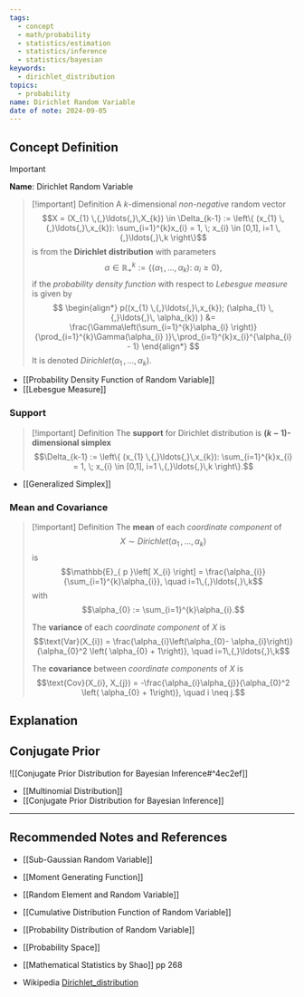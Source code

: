 ```yaml
---
tags:
  - concept
  - math/probability
  - statistics/estimation
  - statistics/inference
  - statistics/bayesian
keywords:
  - dirichlet_distribution
topics:
  - probability
name: Dirichlet Random Variable
date of note: 2024-09-05
---
```


## Concept Definition

>[!important]
>**Name**: Dirichlet Random Variable

>[!important] Definition
>A $k$-dimensional *non-negative* random vector $$X = (X_{1} \,{,}\ldots{,}\,X_{k}) \in \Delta_{k-1} := \left\{  (x_{1} \,{,}\ldots{,}\,x_{k}): \sum_{i=1}^{k}x_{i} = 1, \; x_{i} \in [0,1], i=1 \,{,}\ldots{,}\,k  \right\}$$ is from the **Dirichlet distribution** with parameters $$\alpha \in \mathbb{R}_{+}^{k} := \left\{(\alpha_{1} \,{,}\ldots{,}\, \alpha_{k}):\; \alpha_{i} \ge 0\right\},$$ if the *probability density function* with respect to *Lebesgue measure*  is given by 
>$$
>\begin{align*}
>p((x_{1} \,{,}\ldots{,}\,x_{k}); (\alpha_{1} \,{,}\ldots{,}\, \alpha_{k}) ) &= \frac{\Gamma\left(\sum_{i=1}^{k}\alpha_{i} \right)}{\prod_{i=1}^{k}\Gamma(\alpha_{i} )}\,\prod_{i=1}^{k}x_{i}^{\alpha_{i} - 1}
>\end{align*}
>$$
>It is denoted $Dirichlet(\alpha_{1} \,{,}\ldots{,}\, \alpha_{k}).$

- [[Probability Density Function of Random Variable]]
- [[Lebesgue Measure]]

### Support

>[!important] Definition
>The **support** for Dirichlet distribution is **$(k-1)$-dimensional simplex** $$\Delta_{k-1} := \left\{  (x_{1} \,{,}\ldots{,}\,x_{k}): \sum_{i=1}^{k}x_{i} = 1, \; x_{i} \in [0,1], i=1 \,{,}\ldots{,}\,k  \right\}.$$

- [[Generalized Simplex]]


### Mean and Covariance

>[!important] Definition
>The **mean** of each *coordinate component* of $$X \sim Dirichlet(\alpha_{1} \,{,}\ldots{,}\, \alpha_{k})$$ is $$\mathbb{E}_{ p }\left[  X_{i} \right] = \frac{\alpha_{i}}{\sum_{i=1}^{k}\alpha_{i}}, \quad i=1\,{,}\ldots{,}\,k$$ 
>with $$\alpha_{0} := \sum_{i=1}^{k}\alpha_{i}.$$
>
>The **variance** of each *coordinate component* of $X$ is $$\text{Var}(X_{i}) = \frac{\alpha_{i}\left(\alpha_{0}- \alpha_{i}\right)}{\alpha_{0}^2 \left( \alpha_{0} + 1\right)}, \quad i=1\,{,}\ldots{,}\,k$$
>
>The **covariance** between *coordinate components* of $X$ is $$\text{Cov}(X_{i}, X_{j}) = -\frac{\alpha_{i}\alpha_{j}}{\alpha_{0}^2 \left( \alpha_{0} + 1\right)}, \quad i \neq j.$$



## Explanation



## Conjugate Prior

![[Conjugate Prior Distribution for Bayesian Inference#^4ec2ef]]

- [[Multinomial Distribution]]
- [[Conjugate Prior Distribution for Bayesian Inference]]


-----------
##  Recommended Notes and References



- [[Sub-Gaussian Random Variable]]

- [[Moment Generating Function]]
- [[Random Element and Random Variable]]
- [[Cumulative Distribution Function of Random Variable]]
- [[Probability Distribution of Random Variable]]
- [[Probability Space]]


- [[Mathematical Statistics by Shao]] pp 268
- Wikipedia [Dirichlet_distribution](https://en.wikipedia.org/wiki/Dirichlet_distribution)